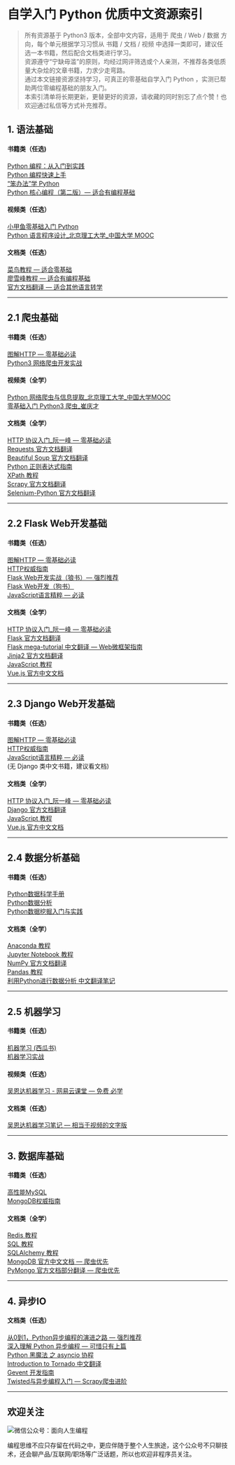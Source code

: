 # 自学入门 Python 优质中文资源索引

> 所有资源基于 Python3 版本，全部中文内容，适用于 爬虫 / Web / 数据 方向，每个单元根据学习习惯从 书籍 / 文档 / 视频 中选择一类即可，建议任选一本书籍，然后配合文档类进行学习。  
> 资源遵守“宁缺毋滥”的原则，均经过网评筛选或个人亲测，不推荐各类低质量大杂烩的文章书籍，力求少走弯路。  
> 通过本文链接资源坚持学习，可真正的零基础自学入门 Python ，实测已帮助两位零编程基础的朋友入门。  
> 本索引清单将长期更新，更替更好的资源，请收藏的同时别忘了点个赞！也欢迎通过私信等方式补充推荐。

## 1\. 语法基础

#### 书籍类（任选)
[Python 编程：从入门到实践](https://book.douban.com/subject/26829016/)  
[Python 编程快速上手](https://book.douban.com/subject/26836700/)  
[“笨办法”学 Python](https://book.douban.com/subject/26264642/)  
[Python 核心编程（第二版）— 适合有编程基础](https://book.douban.com/subject/3112503/)

#### 视频类（任选）
[小甲鱼零基础入门 Python](https://www.bilibili.com/video/av27789609)  
[Python 语言程序设计_北京理工大学_中国大学 MOOC](https://www.icourse163.org/course/BIT-268001)

#### 文档类（任选）
[菜鸟教程 — 适合零基础](http://www.runoob.com/python3/python3-tutorial.html)  
[廖雪峰教程 — 适合有编程基础](https://www.liaoxuefeng.com/wiki/0014316089557264a6b348958f449949df42a6d3a2e542c000)  
[官方文档翻译 — 适合其他语言转学](https://yiyibooks.cn/xx/python_352/index.html)

* * *

## 2.1 爬虫基础

#### 书籍类（任选）
[图解HTTP — 零基础必读](https://book.douban.com/subject/25863515/)  
[Python3 网络爬虫开发实战](https://book.douban.com/subject/30175598/)

#### 视频类（全学）
[Python 网络爬虫与信息提取_北京理工大学_中国大学MOOC](https://www.icourse163.org/course/BIT-1001870001)  
[零基础入门 Python3 爬虫_崔庆才](https://www.bilibili.com/video/av18202461)

#### 文档类（全学）
[HTTP 协议入门_阮一峰 — 零基础必读](http://www.ruanyifeng.com/blog/2016/08/http.html)  
[Requests 官方文档翻译](http://docs.python-requests.org/zh_CN/latest/user/quickstart.html)  
[Beautiful Soup 官方文档翻译](https://beautifulsoup.readthedocs.io/zh_CN/latest/)  
[Python 正则表达式指南](https://www.cnblogs.com/huxi/archive/2010/07/04/1771073.html)  
[XPath 教程](http://www.w3school.com.cn/xpath/index.asp)  
[Scrapy 官方文档翻译](https://scrapy-chs.readthedocs.io/zh_CN/1.0/intro/install.html)  
[Selenium-Python 官方文档翻译](https://selenium-python-zh.readthedocs.io/en/latest/index.html)

* * *

## 2.2 Flask Web开发基础

#### 书籍类（任选）
[图解HTTP — 零基础必读](https://book.douban.com/subject/25863515/)  
[HTTP权威指南](https://book.douban.com/subject/10746113/)  
[Flask Web开发实战（狼书）— 强烈推荐](https://book.douban.com/subject/30310340/)  
[Flask Web开发（狗书）](https://book.douban.com/subject/26274202/)  
[JavaScript语言精粹 — 必读](https://book.douban.com/subject/3590768/)

#### 文档类（全学）
[HTTP 协议入门_阮一峰 — 零基础必读](http://www.ruanyifeng.com/blog/2016/08/http.html)  
[Flask 官方文档翻译](http://docs.jinkan.org/docs/flask/)  
[Flask mega-tutorial 中文翻译 — Web微框架指南](http://www.pythondoc.com/flask-mega-tutorial/)  
[Jinja2 官方文档翻译](http://docs.jinkan.org/docs/jinja2/)  
[JavaScript 教程](http://www.w3school.com.cn/js/index.asp)  
[Vue.js 官方中文文档](https://cn.vuejs.org/v2/guide/index.html)

* * *

## 2.3 Django Web开发基础

#### 书籍类（任选）
[图解HTTP — 零基础必读](https://book.douban.com/subject/25863515/)  
[HTTP权威指南](https://book.douban.com/subject/10746113/)  
[JavaScript语言精粹 — 必读](https://book.douban.com/subject/3590768/)  
(无 Django 类中文书籍，建议看文档)

#### 文档类（全学）
[HTTP 协议入门_阮一峰 — 零基础必读](http://www.ruanyifeng.com/blog/2016/08/http.html)  
[Django 官方文档翻译](https://docs.djangoproject.com/zh-hans/2.0/)  
[JavaScript 教程](http://www.w3school.com.cn/js/index.asp)  
[Vue.js 官方中文文档](https://cn.vuejs.org/v2/guide/index.html)

* * *

## 2.4 数据分析基础

#### 书籍类（任选）
[Python数据科学手册](https://book.douban.com/subject/27667378/)  
[Python数据分析](https://book.douban.com/subject/26274624/)  
[Python数据挖掘入门与实践](https://book.douban.com/subject/26826540/)

#### 文档类（全学）
[Anaconda 教程](https://www.jianshu.com/p/62f155eb6ac5)  
[Jupyter Notebook 教程](https://blog.csdn.net/DataCastle/article/details/78890469)  
[NumPy 官方文档翻译](https://www.numpy.org.cn/)  
[Pandas 教程](https://www.yiibai.com/pandas/python_pandas_environment_setup.html)   
[利用Python进行数据分析 中文翻译笔记](https://github.com/BrambleXu/pydata-notebook?utm_medium=social&utm_source=qq)

* * *

## 2.5 机器学习

#### 书籍类（任选）
[机器学习 (西瓜书)](https://book.douban.com/subject/26708119/)  
[机器学习实战](https://book.douban.com/subject/24703171/)

#### 视频类（任选）
[吴恩达机器学习 \- 网易云课堂 — 免费 必学](https://study.163.com/course/courseMain.htm?courseId=1004570029)

#### 文档类（任选）
[吴恩达机器学习笔记 — 相当于视频的文字版](https://github.com/fengdu78/Coursera-ML-AndrewNg-Notes)

* * *

## 3\. 数据库基础

#### 书籍类（任选）
[高性能MySQL](https://book.douban.com/subject/23008813/)  
[MongoDB权威指南](https://book.douban.com/subject/6068947/)

#### 文档类（全学）
[Redis 教程](http://www.runoob.com/redis/redis-tutorial.html)  
[SQL 教程](http://www.w3school.com.cn/sql/index.asp)  
[SQLAlchemy 教程](https://www.jianshu.com/p/0ad18fdd7eed)  
[MongoDB 官方中文文档 — 爬虫优先](http://www.mongoing.com/docs/)  
[PyMongo 官方文档部分翻译 — 爬虫优先](https://www.cnblogs.com/zhouxuchen/p/5544227.html)

* * *

## 4\. 异步IO

#### 文档类（任选）  
[从0到1，Python异步编程的演进之路 — 强烈推荐](https://zhuanlan.zhihu.com/p/25228075)  
[深入理解 Python 异步编程 — 可惜只有上篇](http://python.jobbole.com/88291/)  
[Python 黑魔法 之 asyncio 协程](https://www.jianshu.com/p/b5e347b3a17c)  
[Introduction to Tornado 中文翻译](http://demo.pythoner.com/itt2zh/index.html)  
[Gevent 开发指南](https://blog.csdn.net/u010159842/article/details/56480219)  
[Twisted与异步编程入门 — Scrapy爬虫进阶](https://likebeta.gitbooks.io/twisted-intro-cn/content/zh/)

* * * 


## 欢迎关注
![微信公众号：面向人生编程](http://static.zkqiang.cn/images/20190802162214.jpg-slim)

编程思维不应只存留在代码之中，更应伴随于整个人生旅途，这个公众号不只聊技术，还会聊产品/互联网/职场等广泛话题，所以也欢迎非程序员关注。
